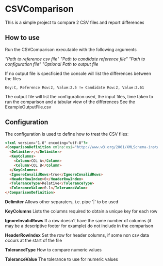 # CSVComparison

This is a simple project to compare 2 CSV files and report differences

## How to use

Run the CSVComparison executable with the following arguments

*"Path to reference csv file" "Path to candidate reference file" "Path to configuration file" "Optional Path to output file*

If no output file is specficied the console will list the differences between the files

`Key:C, Reference Row:2, Value:2.5 != Candidate Row:2, Value:2.61`

The output file will list the configuration used, the input files, time taken to run the comparison and a tabular view of the differences
See the ExampleOutputFile.csv

##  Configuration
The configuration is used to define how to treat the CSV files:

```html
<?xml version="1.0" encoding="utf-8"?>
<ComparisonDefinition xmlns:xsi="http://www.w3.org/2001/XMLSchema-instance" xmlns:xsd="http://www.w3.org/2001/XMLSchema">
  <Delimiter>,</Delimiter>
  <KeyColumns>
    <Column>COL A</Column>
    <Column>COL B</Column>
  </KeyColumns>
  <IgnoreInvalidRows>true</IgnoreInvalidRows>
  <HeaderRowIndex>0</HeaderRowIndex>
  <ToleranceType>Relative</ToleranceType>
  <ToleranceValue>0.1</ToleranceValue>
</ComparisonDefinition>
```

**Delimiter**  Allows other separaters, i.e. pipe '|' to be used

**KeyColumns** Lists the columns required to obtain a unique key for each row

**IgnoreInvalidRows** If a row doesn't have the same number of columns (it may be a descriptive footer for example) do not include in the comparison

**HeaderRowIndex** Set the row for header columns, if some non csv data occurs at the start of the file

**ToleranceType** How to compare numeric values

**ToleranceValue** The tolerance to use for numeric values